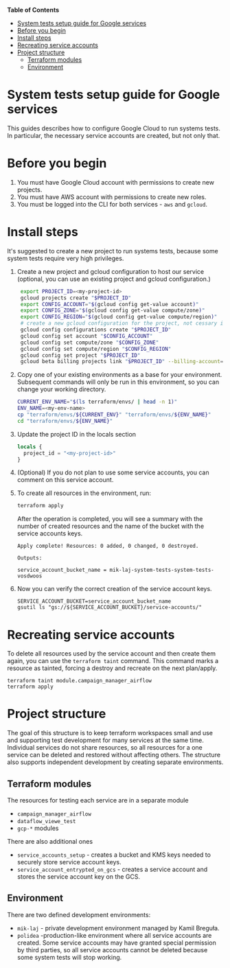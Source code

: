 <!--
 Licensed to the Apache Software Foundation (ASF) under one
 or more contributor license agreements.  See the NOTICE file
 distributed with this work for additional information
 regarding copyright ownership.  The ASF licenses this file
 to you under the Apache License, Version 2.0 (the
 "License"); you may not use this file except in compliance
 with the License.  You may obtain a copy of the License at

   http://www.apache.org/licenses/LICENSE-2.0

 Unless required by applicable law or agreed to in writing,
 software distributed under the License is distributed on an
 "AS IS" BASIS, WITHOUT WARRANTIES OR CONDITIONS OF ANY
 KIND, either express or implied.  See the License for the
 specific language governing permissions and limitations
 under the License.
-->

<!-- START doctoc generated TOC please keep comment here to allow auto update -->
<!-- DON'T EDIT THIS SECTION, INSTEAD RE-RUN doctoc TO UPDATE -->
**Table of Contents**

- [System tests setup guide for Google services](#system-tests-setup-guide-for-google-services)
- [Before you begin](#before-you-begin)
- [Install steps](#install-steps)
- [Recreating service accounts](#recreating-service-accounts)
- [Project structure](#project-structure)
  - [Terraform modules](#terraform-modules)
  - [Environment](#environment)

<!-- END doctoc generated TOC please keep comment here to allow auto update -->

System tests setup guide for Google services
============================================

This guides describes how to configure Google Cloud to run systems tests. In particular, the necessary
service accounts are created, but not only that.

# Before you begin

1. You must have Google Cloud account with permissions to create new projects.
2. You must have AWS account with permissions to create new roles.
3. You must be logged into the CLI for both services - `aws` and `gcloud`.

# Install steps

It's suggested to create a new project to run systems tests, because some system tests require very high privileges.

1. Create a new project and gcloud configuration to host our service (optional, you can use an existing project and gcloud configuration.)

   ```bash
    export PROJECT_ID=<my-project-id>
    gcloud projects create "$PROJECT_ID"
    export CONFIG_ACCOUNT="$(gcloud config get-value account)"
    export CONFIG_ZONE="$(gcloud config get-value compute/zone)"
    export CONFIG_REGION="$(gcloud config get-value compute/region)"
    # create a new gcloud configuration for the project, not cessary if running in the cloud shell.
    gcloud config configurations create "$PROJECT_ID"
    gcloud config set account "$CONFIG_ACCOUNT"
    gcloud config set compute/zone "$CONFIG_ZONE"
    gcloud config set compute/region "$CONFIG_REGION"
    gcloud config set project "$PROJECT_ID"
    gcloud beta billing projects link "$PROJECT_ID" --billing-account=`gcloud beta billing accounts list --format='value(ACCOUNT_ID)' --limit 1`
    ```

1.  Copy one of your existing environments as a base for your environment. Subsequent commands will only
    be run in this environment, so you can change your working directory.

    ```bash
    CURRENT_ENV_NAME="$(ls terraform/envs/ | head -n 1)"
    ENV_NAME=<my-env-name>
    cp "terraform/envs/${CURRENT_ENV}" "terraform/envs/${ENV_NAME}"
    cd "terraform/envs/${ENV_NAME}"
    ```

1.  Update the project ID in the locals section

    ```tf
    locals {
      project_id = "<my-project-id>"
    }
    ```

1. (Optional) If you do not plan to use some service accounts, you can comment on this service account.

1. To create all resources in the environment, run:

    ```bash
    terraform apply
    ```
    After the operation is completed, you will see a summary with the number of created resources and
    the name of the bucket with the service accounts keys.

    ```
    Apply complete! Resources: 0 added, 0 changed, 0 destroyed.

    Outputs:

    service_account_bucket_name = mik-laj-system-tests-system-tests-vosdwoos
    ```

1. Now you can verify the correct creation of the service account keys.

    ```baash
    SERVICE_ACCOUNT_BUCKET=service_account_bucket_name
    gsutil ls "gs://${SERVICE_ACCOUNT_BUCKET}/service-accounts/"
    ```

# Recreating service accounts

To delete all resources used by the service account and then create them again, you can use
the ``terraform taint`` command.  This command marks a resource as tainted, forcing a destroy and recreate
on the next plan/apply.

```
terraform taint module.campaign_manager_airflow
terraform apply
```

# Project structure

The goal of this structure is to keep terraform workspaces small and use and supporting test development
for many services at the same time. Individual services do not share resources, so all resources for a
one service can be deleted and restored without affecting others. The structure also supports independent
development by creating separate environments.

## Terraform modules

The resources for testing each service are in a separate module

 - `campaign_manager_airflow`
 - `dataflow_viewe_test`
 - `gcp-*` modules

There are also additional ones

 - `service_accounts_setup` - creates a bucket and KMS keys needed to securely store service account keys.
 - `service_account_entrypted_on_gcs` - creates a service account and stores the service account key on the GCS.

## Environment

There are two defined development environments:

- `mik-laj` - private development environment managed by Kamil Breguła.
- `polidea` -production-like environment where all service accounts are created. Some service accounts may
have granted special permission by third parties, so all service accounts cannot be deleted because some
system tests will stop working.
